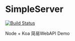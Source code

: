 # SimpleServer  
[![Build Status](https://travis-ci.org/Chopping/SimpleServer.svg?branch=master)](https://travis-ci.org/Chopping/SimpleServer)

Node + Koa 简易WebAPI Demo
